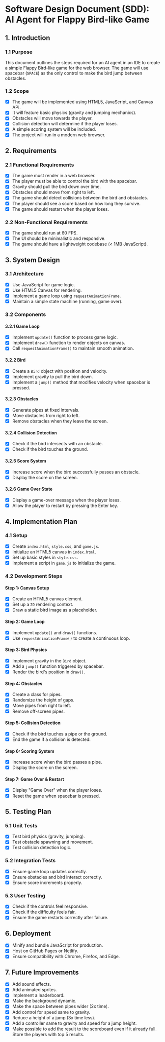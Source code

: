 # Software Design Document (SDD): AI Agent for Flappy Bird-like Game

## 1. Introduction

### 1.1 Purpose
This document outlines the steps required for an AI agent in an IDE to create a simple Flappy Bird-like game for the web browser. The game will use spacebar (`SPACE`) as the only control to make the bird jump between obstacles.

### 1.2 Scope
- [x] The game will be implemented using HTML5, JavaScript, and Canvas API.
- [x] It will feature basic physics (gravity and jumping mechanics).
- [x] Obstacles will move towards the player.
- [x] Collision detection will determine if the player loses.
- [x] A simple scoring system will be included.
- [x] The project will run in a modern web browser.

## 2. Requirements

### 2.1 Functional Requirements
- [x] The game must render in a web browser.
- [x] The player must be able to control the bird with the spacebar.
- [x] Gravity should pull the bird down over time.
- [x] Obstacles should move from right to left.
- [x] The game should detect collisions between the bird and obstacles.
- [x] The player should see a score based on how long they survive.
- [x] The game should restart when the player loses.

### 2.2 Non-Functional Requirements
- [x] The game should run at 60 FPS.
- [x] The UI should be minimalistic and responsive.
- [x] The game should have a lightweight codebase (< 1MB JavaScript).

## 3. System Design

### 3.1 Architecture
- [x] Use JavaScript for game logic.
- [x] Use HTML5 Canvas for rendering.
- [x] Implement a game loop using `requestAnimationFrame`.
- [x] Maintain a simple state machine (running, game over).

### 3.2 Components

#### 3.2.1 Game Loop
- [x] Implement `update()` function to process game logic.
- [x] Implement `draw()` function to render objects on canvas.
- [x] Call `requestAnimationFrame()` to maintain smooth animation.

#### 3.2.2 Bird
- [x] Create a `Bird` object with position and velocity.
- [x] Implement gravity to pull the bird down.
- [x] Implement a `jump()` method that modifies velocity when spacebar is pressed.

#### 3.2.3 Obstacles
- [x] Generate pipes at fixed intervals.
- [x] Move obstacles from right to left.
- [x] Remove obstacles when they leave the screen.

#### 3.2.4 Collision Detection
- [x] Check if the bird intersects with an obstacle.
- [x] Check if the bird touches the ground.

#### 3.2.5 Score System
- [x] Increase score when the bird successfully passes an obstacle.
- [x] Display the score on the screen.

#### 3.2.6 Game Over State
- [x] Display a game-over message when the player loses.
- [x] Allow the player to restart by pressing the Enter key.

## 4. Implementation Plan

### 4.1 Setup
- [x] Create `index.html`, `style.css`, and `game.js`.
- [x] Initialize an HTML5 canvas in `index.html`.
- [x] Set up basic styles in `style.css`.
- [x] Implement a script in `game.js` to initialize the game.

### 4.2 Development Steps

#### Step 1: Canvas Setup
- [x] Create an HTML5 canvas element.
- [x] Set up a `2D` rendering context.
- [x] Draw a static bird image as a placeholder.

#### Step 2: Game Loop
- [x] Implement `update()` and `draw()` functions.
- [x] Use `requestAnimationFrame()` to create a continuous loop.

#### Step 3: Bird Physics
- [x] Implement gravity in the `Bird` object.
- [x] Add a `jump()` function triggered by spacebar.
- [x] Render the bird's position in `draw()`.

#### Step 4: Obstacles
- [x] Create a class for pipes.
- [x] Randomize the height of gaps.
- [x] Move pipes from right to left.
- [x] Remove off-screen pipes.

#### Step 5: Collision Detection
- [x] Check if the bird touches a pipe or the ground.
- [x] End the game if a collision is detected.

#### Step 6: Scoring System
- [x] Increase score when the bird passes a pipe.
- [x] Display the score on the screen.

#### Step 7: Game Over & Restart
- [x] Display "Game Over" when the player loses.
- [x] Reset the game when spacebar is pressed.

## 5. Testing Plan

### 5.1 Unit Tests
- [x] Test bird physics (gravity, jumping).
- [x] Test obstacle spawning and movement.
- [x] Test collision detection logic.

### 5.2 Integration Tests
- [x] Ensure game loop updates correctly.
- [x] Ensure obstacles and bird interact correctly.
- [x] Ensure score increments properly.

### 5.3 User Testing
- [x] Check if the controls feel responsive.
- [x] Check if the difficulty feels fair.
- [x] Ensure the game restarts correctly after failure.

## 6. Deployment

- [x] Minify and bundle JavaScript for production.
- [x] Host on GitHub Pages or Netlify.
- [x] Ensure compatibility with Chrome, Firefox, and Edge.

## 7. Future Improvements

- [x] Add sound effects.
- [x] Add animated sprites.
- [x] Implement a leaderboard.
- [x] Make the background dynamic.
- [x] Make the space between pipes wider (2x time).
- [x] Add control for speed same to gravity.
- [x] Reduce a height of a jump (3x time less).
- [x] Add a controller same to gravity and speed for a jump height.
- [x] Make possible to add the result to the scoreboard even if it already full. Store the players with top 5 results.
